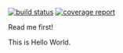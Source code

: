 [![build status](https://gitlab.i2p.online/jkrooswyk/jkinc-2/badges/master/build.svg)](https://gitlab.i2p.online/jkrooswyk/jkinc-2/commits/master) [![coverage report](https://gitlab.i2p.online/jkrooswyk/jkinc-2/badges/master/coverage.svg)](https://gitlab.i2p.online/jkrooswyk/jkinc-2/commits/master)

Read me first!

This is Hello World.